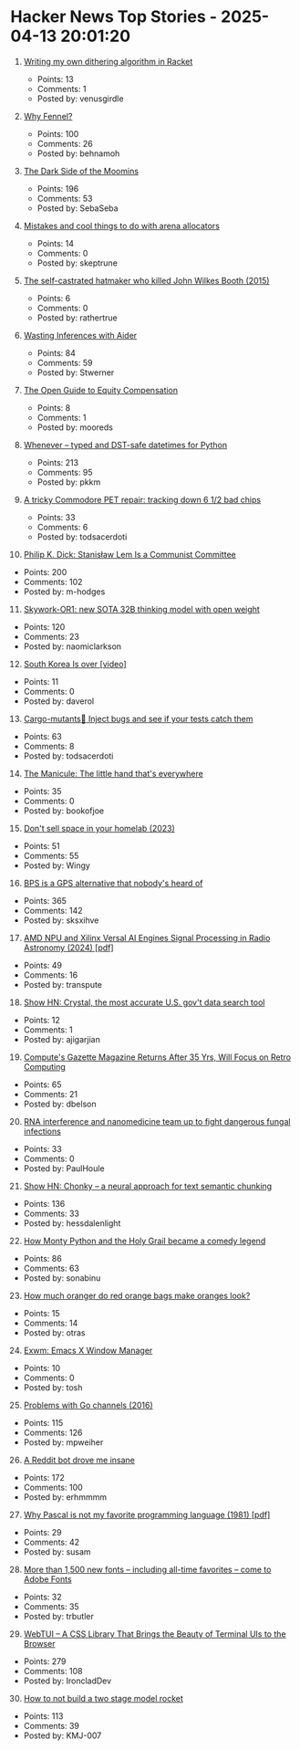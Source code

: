 # Hacker News Top Stories - 2025-04-13 20:01:20

1. [Writing my own dithering algorithm in Racket](https://amanvir.com/blog/writing-my-own-dithering-algorithm-in-racket)
   - Points: 13
   - Comments: 1
   - Posted by: venusgirdle

2. [Why Fennel?](https://fennel-lang.org/rationale)
   - Points: 100
   - Comments: 26
   - Posted by: behnamoh

3. [The Dark Side of the Moomins](https://www.newstatesman.com/culture/books/2025/04/dark-side-of-the-moomins-tove-jansson)
   - Points: 196
   - Comments: 53
   - Posted by: SebaSeba

4. [Mistakes and cool things to do with arena allocators](https://zylinski.se/posts/dynamic-arrays-and-arenas/)
   - Points: 14
   - Comments: 0
   - Posted by: skeptrune

5. [The self-castrated hatmaker who killed John Wilkes Booth (2015)](https://www.washingtonian.com/2015/04/12/the-man-who-killed-john-wilkes-booth/)
   - Points: 6
   - Comments: 0
   - Posted by: rathertrue

6. [Wasting Inferences with Aider](https://worksonmymachine.substack.com/p/wasting-inferences-with-aider)
   - Points: 84
   - Comments: 59
   - Posted by: Stwerner

7. [The Open Guide to Equity Compensation](https://github.com/jlevy/og-equity-compensation)
   - Points: 8
   - Comments: 1
   - Posted by: mooreds

8. [Whenever – typed and DST-safe datetimes for Python](https://github.com/ariebovenberg/whenever)
   - Points: 213
   - Comments: 95
   - Posted by: pkkm

9. [A tricky Commodore PET repair: tracking down 6 1/2 bad chips](http://www.righto.com/2025/04/commodore-pet-repair.html)
   - Points: 33
   - Comments: 6
   - Posted by: todsacerdoti

10. [Philip K. Dick: Stanisław Lem Is a Communist Committee](https://culture.pl/en/article/philip-k-dick-stanislaw-lem-is-a-communist-committee)
   - Points: 200
   - Comments: 102
   - Posted by: m-hodges

11. [Skywork-OR1: new SOTA 32B thinking model with open weight](https://github.com/SkyworkAI/Skywork-OR1)
   - Points: 120
   - Comments: 23
   - Posted by: naomiclarkson

12. [South Korea Is over [video]](https://www.youtube.com/watch?v=Ufmu1WD2TSk)
   - Points: 11
   - Comments: 0
   - Posted by: daverol

13. [Cargo-mutants:zombie: Inject bugs and see if your tests catch them](https://github.com/sourcefrog/cargo-mutants)
   - Points: 63
   - Comments: 8
   - Posted by: todsacerdoti

14. [The Manicule: The little hand that's everywhere](https://www.messynessychic.com/2025/03/07/the-secret-history-of-the-manicule-little-hand-thats-everywhere/)
   - Points: 35
   - Comments: 0
   - Posted by: bookofjoe

15. [Don't sell space in your homelab (2023)](https://grumpy.systems/2023/please-dont-sell-space-in-your-homelab/)
   - Points: 51
   - Comments: 55
   - Posted by: Wingy

16. [BPS is a GPS alternative that nobody's heard of](https://www.jeffgeerling.com/blog/2025/bps-gps-alternative-nobodys-heard)
   - Points: 365
   - Comments: 142
   - Posted by: sksxihve

17. [AMD NPU and Xilinx Versal AI Engines Signal Processing in Radio Astronomy (2024) [pdf]](https://git.astron.nl/RD/acap/-/raw/main/Presentation_FPL24_Vincent_Sprave.pdf)
   - Points: 49
   - Comments: 16
   - Posted by: transpute

18. [Show HN: Crystal, the most accurate U.S. gov't data search tool](https://askcrystal.info/)
   - Points: 12
   - Comments: 1
   - Posted by: ajigarjian

19. [Compute's Gazette Magazine Returns After 35 Yrs, Will Focus on Retro Computing](https://www.computesgazette.com/)
   - Points: 65
   - Comments: 21
   - Posted by: dbelson

20. [RNA interference and nanomedicine team up to fight dangerous fungal infections](https://phys.org/news/2025-03-rna-nanomedicine-dangerous-fungal-infections.html)
   - Points: 33
   - Comments: 0
   - Posted by: PaulHoule

21. [Show HN: Chonky – a neural approach for text semantic chunking](https://github.com/mirth/chonky)
   - Points: 136
   - Comments: 33
   - Posted by: hessdalenlight

22. [How Monty Python and the Holy Grail became a comedy legend](https://www.bbc.com/culture/article/20250407-how-monty-python-and-the-holy-grail-became-a-comedy-legend)
   - Points: 86
   - Comments: 63
   - Posted by: sonabinu

23. [How much oranger do red orange bags make oranges look?](https://alexanderell.is/posts/orange/)
   - Points: 15
   - Comments: 14
   - Posted by: otras

24. [Exwm: Emacs X Window Manager](https://github.com/emacs-exwm/exwm)
   - Points: 10
   - Comments: 0
   - Posted by: tosh

25. [Problems with Go channels (2016)](https://www.jtolio.com/2016/03/go-channels-are-bad-and-you-should-feel-bad/)
   - Points: 115
   - Comments: 126
   - Posted by: mpweiher

26. [A Reddit bot drove me insane](https://posthuman.blog/this-reddit-post-fried-my-brain/)
   - Points: 172
   - Comments: 100
   - Posted by: erhmmmm

27. [Why Pascal is not my favorite programming language (1981) [pdf]](https://doc.cat-v.org/bell_labs/why_pascal/why_pascal_is_not_my_favorite_language.pdf)
   - Points: 29
   - Comments: 42
   - Posted by: susam

28. [More than 1,500 new fonts – including all-time favorites – come to Adobe Fonts](https://blog.adobe.com/en/publish/2025/04/08/more-than-1500-new-fonts-including-all-time-favorites-come-to-adobe-fonts)
   - Points: 32
   - Comments: 35
   - Posted by: trbutler

29. [WebTUI – A CSS Library That Brings the Beauty of Terminal UIs to the Browser](https://webtui.ironclad.sh)
   - Points: 279
   - Comments: 108
   - Posted by: IroncladDev

30. [How to not build a two stage model rocket](https://knowone08.gitbook.io/vgecrocketry)
   - Points: 113
   - Comments: 39
   - Posted by: KMJ-007

